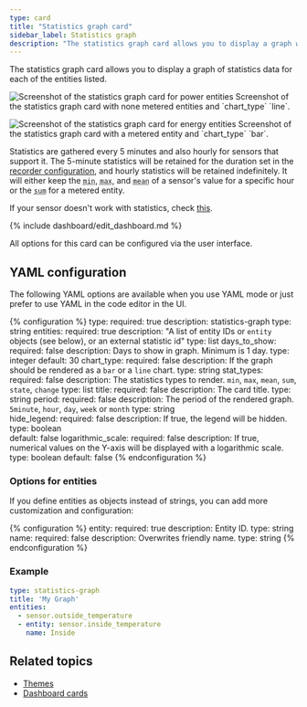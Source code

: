 ```yaml
---
type: card
title: "Statistics graph card"
sidebar_label: Statistics graph
description: "The statistics graph card allows you to display a graph with statistics data for each of the entities listed."
---
```


The statistics graph card allows you to display a graph of statistics data for each of the entities listed.

<p class='img'>
<img src='/images/dashboards/statistics_graph_line.png' alt='Screenshot of the statistics graph card for power entities'>
Screenshot of the statistics graph card with none metered entities and `chart_type` `line`.
</p>

<p class='img'>
<img src='/images/dashboards/statistics_graph_bar.png' alt='Screenshot of the statistics graph card for energy entities'>
Screenshot of the statistics graph card with a metered entity and `chart_type` `bar`.
</p>

Statistics are gathered every 5 minutes and also hourly for sensors that support it. The 5-minute statistics will be retained for the duration set in the [recorder configuration](/integrations/recorder/#purge_keep_days), and hourly statistics will be retained indefinitely. It will either keep the <abbr title="Minimum">`min`</abbr>, <abbr title="Maximum">`max`</abbr>, and <abbr title="Average">`mean`</abbr> of a sensor's value for a specific hour or the <abbr title="Total">`sum`</abbr> for a metered entity.

If your sensor doesn't work with statistics, check [this](/more-info/statistics/).

{% include dashboard/edit_dashboard.md %}

All options for this card can be configured via the user interface.

## YAML configuration

The following YAML options are available when you use YAML mode or just prefer to use YAML in the code editor in the UI.

{% configuration %}
type:
  required: true
  description: statistics-graph
  type: string
entities:
  required: true
  description: "A list of entity IDs or `entity` objects (see below), or an external statistic id"
  type: list
days_to_show:
  required: false
  description: Days to show in graph. Minimum is 1 day.
  type: integer
  default: 30
chart_type:
  required: false
  description: If the graph should be rendered as a `bar` or a `line` chart.
  type: string
stat_types:
  required: false
  description: The statistics types to render. `min`, `max`, `mean`, `sum`, `state`, `change`
  type: list
title:
  required: false
  description: The card title.
  type: string
period:
  required: false
  description: The period of the rendered graph. `5minute`, `hour`, `day`, `week` or `month` 
  type: string  
hide_legend:
  required: false
  description:  If true, the legend will be hidden.
  type: boolean  
  default: false
logarithmic_scale:
  required: false
  description: If true, numerical values on the Y-axis will be displayed with a logarithmic scale.
  type: boolean
  default: false
{% endconfiguration %}

### Options for entities

If you define entities as objects instead of strings, you can add more customization and configuration:

{% configuration %}
entity:
  required: true
  description: Entity ID.
  type: string
name:
  required: false
  description: Overwrites friendly name.
  type: string
{% endconfiguration %}

### Example

```yaml
type: statistics-graph
title: 'My Graph'
entities:
  - sensor.outside_temperature
  - entity: sensor.inside_temperature
    name: Inside
```

## Related topics

- [Themes](/integrations/frontend/)
- [Dashboard cards](/dashboards/cards/)